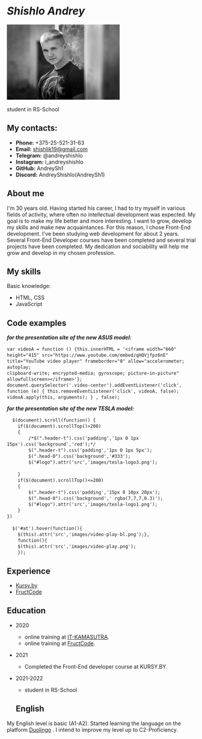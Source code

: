 # *Shishlo Andrey*
![My photo](myphoto.jpg) 

student in RS-School

## **My сontacts:**

* **Phone:** +375-25-521-31-63
* **Email:** shishlik19@gmail.com
* **Telegram:** @andreyshishlo
* **Instagram:**  i_andreyshishlo
* **GitHub:** AndreySh1
* **Discord:** AndreyShishlo(AndreySh1)

## **About me**

I'm 30 years old. Having started his career, I had to try myself in various fields of activity, where often no intellectual development was expected.
My goal is to make my life better and more interesting. I want to grow, develop my skills and make new acquaintances. For this reason, I chose Front-End development.
I've been studying web development for about 2 years. Several Front-End Developer courses have been completed and several trial projects have been completed.
My dedication and sociability will help me grow and develop in my chosen profession.

## **My skills**
Basic knowledge:
* HTML, CSS 
* JavaScript 

## **Code examples**
***for the presentation site of the new ASUS model:***
```
var videoA = function () {this.innerHTML = '<iframe width="660" height="415" src="https://www.youtube.com/embed/qHQVjfpz6nE" 
title="YouTube video player" frameborder="0" allow="accelerometer; autoplay; 
clipboard-write; encrypted-media; gyroscope; picture-in-picture" allowfullscreen></iframe>'}; 
document.querySelector('.video-center').addEventListener('click', function (e) { this.removeEventListener('click', videoA, false); 
videoA.apply(this, arguments); } , false);
```
***for the presentation site of the new TESLA model:***
```
  $(document).scroll(function() {
	if($(document).scrollTop()>200)
	{
		/*$(".header-t").css('padding','1px 0 1px 15px').css('background','red');*/
		$(".header-t").css('padding','1px 0 1px 5px');
		$(".head-0").css('background','#333');
		$("#logo").attr('src','images/tesla-logo3.png');
		
	}
	if($(document).scrollTop()<=200)
	{
		$(".header-t").css('padding','15px 0 10px 20px');
		$(".head-0").css('background',' rgba(7,7,7,0.3)');
		$("#logo").attr('src','images/tesla-logo1.png');
	}
}) 

  $('#at').hover(function(){
	$(this).attr('src','images/video-play-bl.png');},  
	function(){
	$(this).attr('src','images/video-play.png');
	});
```
## **Experience** 
* [Kursy.by](Kursy.by)
* [FructCode](fructcode.com)

## **Education** 
* 2020
    * online training at [IT-KAMASUTRA](https://www.youtube.com/c/ITKAMASUTRA).
    * online training at [FructCode](https://fructcode.com/ru/).

* 2021
    * Completed the Front-End developer course at KURSY.BY.

* 2021-2022
    * student in RS-School

    ## **English**

My English level is basic (A1-A2). Started learning the language on the platform [Duolingo](https://ru.duolingo.com) . I intend to improve my level up to C2-Proficiency.
